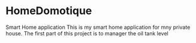 # HomeDomotique
Smart Home application
This is my smart home application for mny private house.
The first part of this project is to manager the oil tank level
